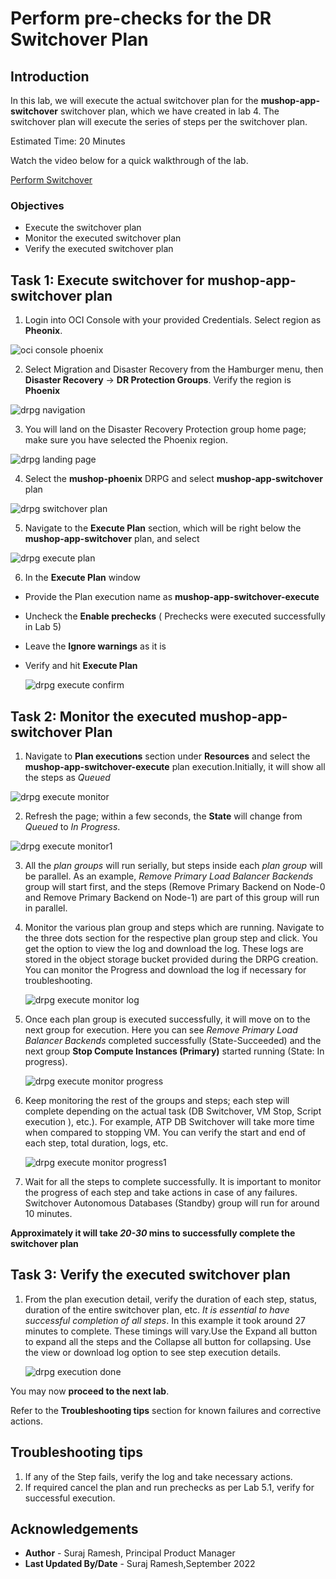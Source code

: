 # Perform pre-checks for the DR Switchover Plan

## Introduction

In this lab, we will execute the actual switchover plan for the **mushop-app-switchover** switchover plan, which we have created in lab 4. The switchover plan will execute the series of steps per the switchover plan.

Estimated Time: 20 Minutes

Watch the video below for a quick walkthrough of the lab.

[Perform Switchover](videohub:1_d9ownrzi)

### Objectives

- Execute the switchover plan
- Monitor the executed switchover plan
- Verify the executed switchover plan

## Task 1: Execute switchover for mushop-app-switchover plan

1. Login into OCI Console with your provided Credentials. Select region as **Pheonix**.

  ![oci console phoenix](./images/phoenix-region.png)

2. Select Migration and Disaster Recovery from the Hamburger menu, then **Disaster Recovery** -> **DR Protection Groups**. Verify the region is **Phoenix**

  ![drpg navigation](./images/phoenix-drpgpage.png)

3. You will land on the Disaster Recovery Protection group home page; make sure you have selected the Phoenix region.

  ![drpg landing page](./images/phoenix-drpg.png)

4. Select the **mushop-phoenix** DRPG and select **mushop-app-switchover** plan

  ![drpg switchover plan](./images/phoenix-sw-plan.png)

5. Navigate to the **Execute Plan** section, which will be right below the **mushop-app-switchover** plan, and select

  ![drpg execute plan](./images/phoenix-execute-plan.png)

6. In the **Execute Plan** window

- Provide the Plan execution name as **mushop-app-switchover-execute**
- Uncheck the **Enable prechecks**  (  Prechecks were executed successfully in Lab 5)
- Leave the **Ignore warnings** as it is
- Verify and hit **Execute Plan**

  ![drpg execute confirm](./images/phoenix-execute-run-1.png)

## Task 2: Monitor the executed mushop-app-switchover Plan

1. Navigate to **Plan executions** section under **Resources** and select the **mushop-app-switchover-execute** plan execution.Initially, it will show all the steps as *Queued*

  ![drpg execute monitor](./images/phoenix-execute-queued.png)

2. Refresh the page; within a few seconds, the **State** will change from *Queued* to *In Progress*.

  ![drpg execute monitor1](./images/phoenix-execute-inprogress.png)

3. All the *plan groups* will run serially, but steps inside each *plan group* will be parallel. As an example, *Remove Primary Load Balancer Backends* group will start first, and the steps (Remove Primary Backend on Node-0 and Remove Primary Backend on Node-1) are part of this group will run in parallel.

4. Monitor the various plan group and steps which are running. Navigate to the three dots section for the respective plan group step and click. You get the option to view the log and download the log. These logs are stored in the object storage bucket provided during the DRPG creation. You can monitor the Progress and download the log if necessary for troubleshooting.

   ![drpg execute monitor log](./images/phoenix-execute-viewlog.png)

5. Once each plan group is executed successfully, it will move on to the next group for execution. Here you can see  *Remove Primary Load Balancer Backends*  completed successfully (State-Succeeded) and the next group **Stop Compute Instances (Primary)** started running (State: In progress).

   ![drpg execute monitor progress](./images/phoenix-execute-moving.png)

6. Keep monitoring the rest of the groups and steps; each step will complete depending on the actual task (DB Switchover, VM Stop, Script execution ), etc.). For example, ATP DB Switchover will take more time when compared to stopping VM. You can verify the start and end of each step, total duration, logs, etc.

   ![drpg execute monitor progress1 ](./images/phoenix-execute-moving1.png)

7. Wait for all the steps to complete successfully.  It is important to monitor the progress of each step and take actions in case of any failures.  Switchover Autonomous Databases (Standby) group will run for around 10 minutes. 

**Approximately it will take *20-30* mins to successfully complete the switchover plan**

## Task 3: Verify the executed switchover plan

1. From the plan execution detail, verify the duration of each step, status, duration of the entire switchover plan, etc. *It is essential to have successful completion of all steps*. In this example it took around 27 minutes to complete. These timings will vary.Use the Expand all button to expand all the steps and the Collapse all button for collapsing. Use the view or download log option to see step execution details.

      ![drpg execution done](./images/phoenix-execute-done.png)

You may now **proceed to the next lab**.

Refer to the **Troubleshooting tips** section for known failures and corrective actions.

## Troubleshooting tips

1. If any of the Step fails, verify the log and take necessary actions.
2. If required cancel the plan and run prechecks as per Lab 5.1, verify for successful execution.


## Acknowledgements

- **Author** -  Suraj Ramesh, Principal Product Manager
- **Last Updated By/Date** -  Suraj Ramesh,September 2022
